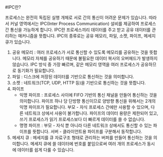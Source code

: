 #IPC란?

프로세스는 완전히 독립된 실행 개체로 서로 간의 통신이 어려운 문제가 있습니다. 따라서 커널 영역에서는 IPC(Inter Process Communication) 설비를 제공하여 프로세스 간 통신을 가능하게 합니다. IPC란 프로세스끼리 데이터를 주고 받고 공유 데이터를 관리하는 매커니즘을 뜻합니다. IPC의 종류로는 공유 메모리, 파일, 소켓, 파이프, 메세지 큐가 있습니다.

1. 공유 메모리 : 여러 프로세스가 서로 통신할 수 있도록 메모리를 공유하는 것을 뜻합니다. 메모리 자체를 공유하기 때문에 불필요한 데이터 복사의 오버헤드가 발생하지 않습니다. IPC 방식 중 가장 빠르며, 같은 메모리 영역을 여러 프로세스가 공유하므로 동기화가 필요합니다.
2. 파일 : 디스크에 저장된 데이터를 기반으로 통신하는 것을 의미합니다.
3. 소켓 : 네트워크(TCP, UDP, HTTP 등)을 기반으로 통신하는 것을 뜻합니다.
4. 파이프
	- 익명 파이프 : 프로세스 사이에 FIFO 기반의 통신 채널을 만들어 통신하는 것을 의미합니다. 파이프 하나 당 단방향 통신이므로 양방향 통신을 위해서는 2개의 익명 파이프가 필요합니다. 부모 - 자식 프로세스 간에만 사용할 수 있으며, 다른 네트워크 상에서 사용이 불가합니다. 파이프의 데이터 용량은 제한되어 있고, 쓰기 프로세스가 읽기 프로세스보다 더 빠르게 데이터를 쓸 수 없습니다.
	- 명명 파이프 : 부모 - 자식 뿐 아니라 다른 네트워크 상에서도 통신할 수 있는 파이프를 뜻합니다. 서버 - 클라이언트용 파이프를 구분해서 동작합니다.
5. 메세지 큐 : 메세지를 큐 자료구조 형태로 관리하는 버퍼를 만들어 통신하는 것을 의미합니다. 메세지 큐에 쓸 데이터에 번호를 붙임으로써 여러 개의 프로세스가 동시에 데이터를 쉽게 다룰 수 있습니다.